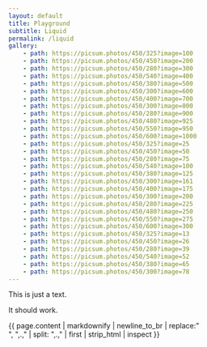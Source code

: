 ```yaml
---
layout: default
title: Playground
subtitle: Liquid 
permalink: /liquid
gallery:
    - path: https://picsum.photos/450/325?image=100 
    - path: https://picsum.photos/450/450?image=200 
    - path: https://picsum.photos/450/280?image=300 
    - path: https://picsum.photos/450/540?image=400 
    - path: https://picsum.photos/450/380?image=500 
    - path: https://picsum.photos/450/300?image=600 
    - path: https://picsum.photos/450/400?image=700 
    - path: https://picsum.photos/450/300?image=800 
    - path: https://picsum.photos/450/280?image=900 
    - path: https://picsum.photos/450/480?image=925 
    - path: https://picsum.photos/450/550?image=950 
    - path: https://picsum.photos/450/600?image=1000 
    - path: https://picsum.photos/450/325?image=25 
    - path: https://picsum.photos/450/450?image=50 
    - path: https://picsum.photos/450/280?image=75 
    - path: https://picsum.photos/450/540?image=100 
    - path: https://picsum.photos/450/380?image=125 
    - path: https://picsum.photos/450/300?image=161 
    - path: https://picsum.photos/450/400?image=175 
    - path: https://picsum.photos/450/300?image=200 
    - path: https://picsum.photos/450/280?image=225 
    - path: https://picsum.photos/450/480?image=250 
    - path: https://picsum.photos/450/550?image=275 
    - path: https://picsum.photos/450/600?image=300 
    - path: https://picsum.photos/450/325?image=13 
    - path: https://picsum.photos/450/450?image=26 
    - path: https://picsum.photos/450/280?image=39 
    - path: https://picsum.photos/450/540?image=52 
    - path: https://picsum.photos/450/380?image=65 
    - path: https://picsum.photos/450/300?image=78 
---
```





This is just a text.

It should work.




{{ page.content | markdownify |  newline_to_br | replace:"<br />", ",.," | 
split: ",.," | first | strip_html | inspect }}

